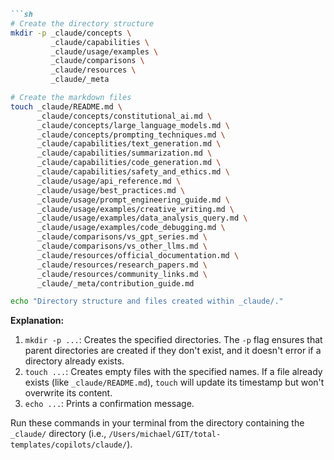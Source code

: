 ```markdown
```sh
# Create the directory structure
mkdir -p _claude/concepts \
         _claude/capabilities \
         _claude/usage/examples \
         _claude/comparisons \
         _claude/resources \
         _claude/_meta

# Create the markdown files
touch _claude/README.md \
      _claude/concepts/constitutional_ai.md \
      _claude/concepts/large_language_models.md \
      _claude/concepts/prompting_techniques.md \
      _claude/capabilities/text_generation.md \
      _claude/capabilities/summarization.md \
      _claude/capabilities/code_generation.md \
      _claude/capabilities/safety_and_ethics.md \
      _claude/usage/api_reference.md \
      _claude/usage/best_practices.md \
      _claude/usage/prompt_engineering_guide.md \
      _claude/usage/examples/creative_writing.md \
      _claude/usage/examples/data_analysis_query.md \
      _claude/usage/examples/code_debugging.md \
      _claude/comparisons/vs_gpt_series.md \
      _claude/comparisons/vs_other_llms.md \
      _claude/resources/official_documentation.md \
      _claude/resources/research_papers.md \
      _claude/resources/community_links.md \
      _claude/_meta/contribution_guide.md

echo "Directory structure and files created within _claude/."
```

**Explanation:**

1.  `mkdir -p ...`: Creates the specified directories. The `-p` flag ensures that parent directories are created if they don't exist, and it doesn't error if a directory already exists.
2.  `touch ...`: Creates empty files with the specified names. If a file already exists (like `_claude/README.md`), `touch` will update its timestamp but won't overwrite its content.
3.  `echo ...`: Prints a confirmation message.

Run these commands in your terminal from the directory containing the `_claude/` directory (i.e., `/Users/michael/GIT/total-templates/copilots/claude/`).
